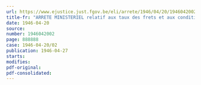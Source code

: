 ```yaml
---
url: https://www.ejustice.just.fgov.be/eli/arrete/1946/04/20/1946042002/justel
title-fr: "ARRETE MINISTERIEL relatif aux taux des frets et aux conditions d'affrètement à appliquer pour tout contrat d'affrètement conclu à l'intervention de l'Office régulateur de la Navigation intérieure"
date: 1946-04-20
source:
number: 1946042002
page: 888888
case: 1946-04-20/02
publication: 1946-04-27
starts:
modifies:
pdf-original:
pdf-consolidated:
---
```


